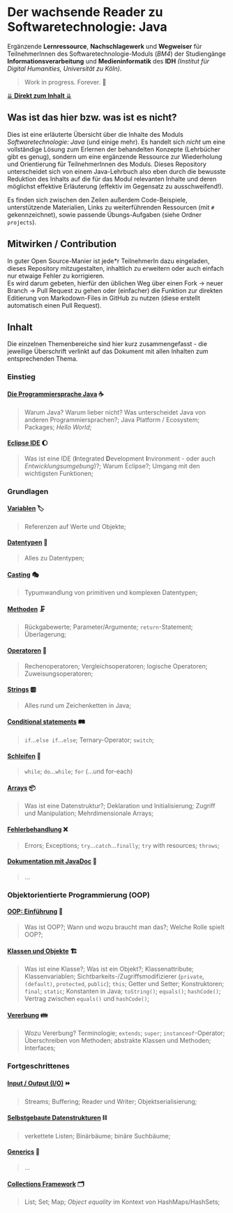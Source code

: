 # Der wachsende Reader zu Softwaretechnologie: Java

Ergänzende **Lernressource**, **Nachschlagewerk** und **Wegweiser** für TeilnehmerInnen des Softwaretechnologie-Moduls (_BM4_) der Studiengänge **Informationsverarbeitung** und **Medieninformatik** des **IDH** _(Institut für Digital Humanities, Universität zu Köln)_.

> Work in progress. Forever. :snail:

[&ddarr; **Direkt zum Inhalt** &ddarr;](#inhalt)

## Was ist das hier bzw. was ist es nicht?

Dies ist eine erläuterte Übersicht über die Inhalte des Moduls _Softwaretechnologie: Java_ (und einige mehr). Es handelt sich _nicht_ um eine vollständige Lösung zum Erlernen der behandelten Konzepte (Lehrbücher gibt es genug), sondern um eine ergänzende Ressource zur Wiederholung und Orientierung für TeilnehmerInnen des Moduls. Dieses Repository unterscheidet sich von einem Java-Lehrbuch also eben durch die bewusste Reduktion des Inhalts auf die für das Modul relevanten Inhalte und deren möglichst effektive Erläuterung (effektiv im Gegensatz zu ausschweifend!).

Es finden sich zwischen den Zeilen außerdem Code-Beispiele, unterstützende Materialien, Links zu weiterführenden Ressourcen (mit `#` gekennzeichnet), sowie passende Übungs-Aufgaben (siehe Ordner `projects`).

## Mitwirken / Contribution

In guter Open Source-Manier ist jede\*r TeilnehmerIn dazu eingeladen, dieses Repository mitzugestalten, inhaltlich zu erweitern oder auch einfach nur etwaige Fehler zu korrigieren.  
Es wird darum gebeten, hierfür den üblichen Weg über einen Fork &rarr; neuer Branch &rarr; Pull Request zu gehen oder (einfacher) die Funktion zur direkten Editierung von Markodown-Files in GitHub zu nutzen (diese erstellt automatisch einen Pull Request).

## Inhalt

Die einzelnen Themenbereiche sind hier kurz zusammengefasst - die jeweilige Überschrift verlinkt auf das Dokument mit allen Inhalten zum entsprechenden Thema.

### Einstieg

#### [Die Programmiersprache Java](/documents/Die-Programmiersprache-Java.md) :coffee:

> Warum Java? Warum lieber nicht? Was unterscheidet Java von anderen Programmiersprachen?;
> Java Platform / Ecosystem;
> Packages;
> _Hello World_;

#### [Eclipse IDE](/documents/Eclipse-IDE.md) :moon:

> Was ist eine IDE (**I**ntegrated **D**evelopment **I**nvironment - oder auch _Entwicklungsumgebung_)?;
> Warum Eclipse?;
> Umgang mit den wichtigsten Funktionen;

### Grundlagen

#### [Variablen](/documents/Variablen.md) :label:

> Referenzen auf Werte und Objekte;

#### [Datentypen](/documents/Datentypen.md) :1234:

> Alles zu Datentypen;

#### [Casting](/documents/Casting.md) :performing_arts:

> Typumwandlung von primitiven und komplexen Datentypen;

#### [Methoden](/documents/Methoden.md) :clamp:

> Rückgabewerte;
> Parameter/Argumente;
> `return`-Statement;
> Überlagerung;

#### [Operatoren](/documents/Operatoren.md) :symbols:

> Rechenoperatoren;
> Vergleichsoperatoren;
> logische Operatoren;
> Zuweisungsoperatoren;

#### [Strings](/documents/Strings.md) :ab:

> Alles rund um Zeichenketten in Java;

#### [Conditional statements](/documents/Conditionals.md) :railway_track:

> `if`...`else if`...`else`;
> Ternary-Operator;
> `switch`;

#### [Schleifen](/documents/Arrays.md) :ribbon: 

> `while`;
> `do`...`while`;
> `for` (...und for-each)

#### [Arrays](/documents/Arrays.md)  :package:

> Was ist eine Datenstruktur?;
> Deklaration und Initialisierung;
> Zugriff und Manipulation;
> Mehrdimensionale Arrays;

#### [Fehlerbehandlung](/documents/Fehlerbehandlung.md) :x:

> Errors;
> Exceptions;
> `try`...`catch`...`finally`;
> `try` with resources;
> `throws`;

#### [Dokumentation mit JavaDoc](/documents/JavaDoc.md) :book:

> ...

### Objektorientierte Programmierung (OOP)

#### [OOP: Einführung](/documents/OOP-Einführung.md) :moyai:

> Was ist OOP?;
> Wann und wozu braucht man das?;
> Welche Rolle spielt OOP?;

#### [Klassen und Objekte](/documents/Klassen-und-Objekte.md) :building_construction:

> Was ist eine Klasse?;
> Was ist ein Objekt?;
> Klassenattribute;
> Klassenvariablen;
> Sichtbarkeits-/Zugriffsmodifizierer (`private`, `(default)`, `protected`, `public`);
> `this`;
> Getter und Setter;
> Konstruktoren;
> `final`;
> `static`;
> Konstanten in Java;
> `toString()`;
> `equals()`;
> `hashCode()`;
> Vertrag zwischen `equals()` und `hashCode()`;

#### [Vererbung](/documents/Vererbung.md) :family:

> Wozu Vererbung?
> Terminologie;
> `extends`;
> `super`;
> `instanceof`-Operator;
> Überschreiben von Methoden;
> abstrakte Klassen und Methoden;
> Interfaces;

### Fortgeschrittenes

#### [Input / Output (I/O)](/documents/IO.md) :fast_forward:

> Streams;
> Buffering;
> Reader und Writer;
> Objektserialisierung;

#### [Selbstgebaute Datenstrukturen](/documents/Datenstrukturen.md) :chains:

> verkettete Listen;
> Binärbäume;
> binäre Suchbäume;

#### [Generics](/documents/Generics.md) :pushpin:

> ...

#### [Collections Framework](/documents/Collections-Framework.md) :card_index_dividers:

> List;
> Set;
> Map;
> _Object equality_ im Kontext von HashMaps/HashSets;

